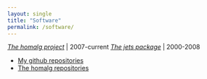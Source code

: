 ```yaml
---
layout: single
title: "Software"
permalink: /software/
---
```


[*The homalg project*](https://homalg-project.github.io)            | 2007-current
[*The jets package*](http://www.algebra.mathematik.uni-siegen.de/barakat/jets) | 2000-2008

<!-- [*The conley package*](http://www.algebra.mathematik.uni-siegen.de/conley)      | 2006-2008 -->

* [My github repositories](https://github.com/mohamed-barakat?tab=repositories)
* [The homalg repositories](https://github.com/homalg-project?tab=repositories)
